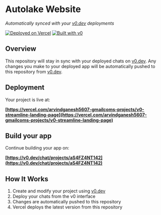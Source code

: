 # Autolake Website

*Automatically synced with your [v0.dev](https://v0.dev) deployments*

[![Deployed on Vercel](https://img.shields.io/badge/Deployed%20on-Vercel-black?style=for-the-badge&logo=vercel)](https://vercel.com/arvindganesh5607-gmailcoms-projects/v0-streamline-landing-page)
[![Built with v0](https://img.shields.io/badge/Built%20with-v0.dev-black?style=for-the-badge)](https://v0.dev/chat/projects/aS4FZ4NT142)

## Overview

This repository will stay in sync with your deployed chats on [v0.dev](https://v0.dev).
Any changes you make to your deployed app will be automatically pushed to this repository from [v0.dev](https://v0.dev).

## Deployment

Your project is live at:

**[https://vercel.com/arvindganesh5607-gmailcoms-projects/v0-streamline-landing-page](https://vercel.com/arvindganesh5607-gmailcoms-projects/v0-streamline-landing-page)**

## Build your app

Continue building your app on:

**[https://v0.dev/chat/projects/aS4FZ4NT142](https://v0.dev/chat/projects/aS4FZ4NT142)**

## How It Works

1. Create and modify your project using [v0.dev](https://v0.dev)
2. Deploy your chats from the v0 interface
3. Changes are automatically pushed to this repository
4. Vercel deploys the latest version from this repository